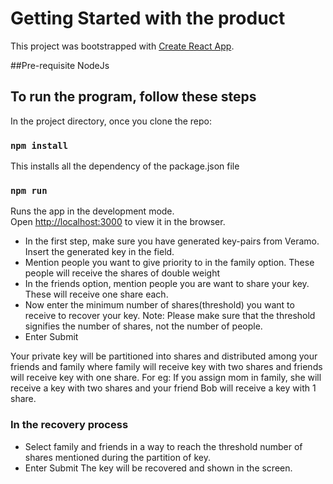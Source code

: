 # Getting Started with the product

This project was bootstrapped with [Create React App](https://github.com/facebook/create-react-app).

##Pre-requisite
NodeJs

## To run the program, follow these steps

In the project directory, once you clone the repo:

### `npm install`
This installs all the dependency of the package.json file

### `npm run`

Runs the app in the development mode.\
Open [http://localhost:3000](http://localhost:3000) to view it in the browser.

- In the first step, make sure you have generated key-pairs from Veramo. Insert the generated key in the field.
- Mention people you want to give priority to in the family option. These people will receive the shares of double weight
- In the friends option, mention people you are want to share your key. These will receive one share each.
- Now enter the minimum number of shares(threshold) you want to receive to recover your key.
Note: Please make sure that the threshold signifies the number of shares, not the number of people.
- Enter Submit 

 Your private key will be partitioned into shares and distributed among your friends and family where family will receive key with two shares and friends will receive key with one share. For eg: If you assign mom in family, she will receive a key with two shares and your friend Bob will receive a key with 1 share. 
 
### In the recovery process
 - Select family and friends in a way to reach the threshold number of shares mentioned during the partition of key.
 - Enter Submit
  The key will be recovered and shown in the screen.
 
 

